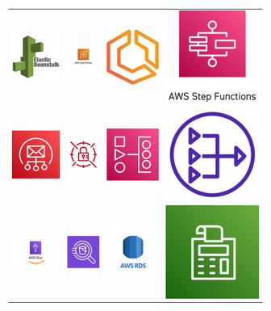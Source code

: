 |                                                                     |                                                                       |                                                          |                                                                       |
| :-----------------------------------------------------------------: | :-------------------------------------------------------------------: | :------------------------------------------------------: | :-------------------------------------------------------------------: |
| [![](./../assets/aws/readme/elastic_beanstalk.png)](./beanstalk.md) |     [![](./../assets/aws/readme/app_runner.jpg)](./app_runner.md)     |     [![](./../assets/aws/readme/ecs.png)](./ecs.md)      | [![](./../assets/aws/readme/step_functions.png)](./step_functions.md) |
|           [![](./../assets/aws/readme/ses.png)](./ses.md)           | [![](./../assets/aws/readme/secret_manager.png)](./secret_manager.md) |    [![](./../assets/aws/readme/MWAA.jpeg)](./MWAA.md)    |    [![](./../assets/aws/readme/nat_gateway.png)](./nat_gateway.md)    |
|   [![](./../assets/aws/readme/aws_glue.png)](./data_analytics.md)   |    [![](./../assets/aws/readme/athena.webp)](./data_analytics.md)     | [![](./../assets/aws/readme/rds.png)](./data_storage.md) |  [![](./../assets/aws/readme/cost_opt.svg)](./cost_optimization.md)   |
